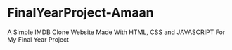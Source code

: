 # FinalYearProject-Amaan
A Simple IMDB Clone Website Made With HTML, CSS and JAVASCRIPT For My Final Year Project
